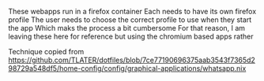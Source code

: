 These webapps run in a firefox container
Each needs to have its own firefox profile
The user needs to choose the correct profile to use when they start the app
Which maks the process a bit cumbersome
For that reason, I am leaving these here for reference but
using the chromium based apps rather

Technique copied from https://github.com/TLATER/dotfiles/blob/7ce77190696375aab3543f7365d298729a548df5/home-config/config/graphical-applications/whatsapp.nix
